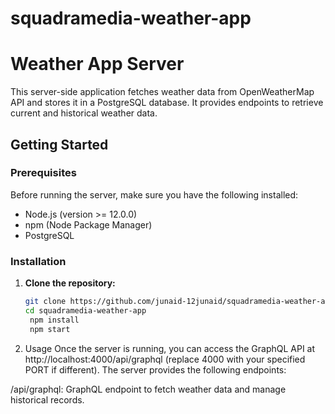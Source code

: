 # squadramedia-weather-app

# Weather App Server

This server-side application fetches weather data from OpenWeatherMap API and stores it in a PostgreSQL database. It provides endpoints to retrieve current and historical weather data.

## Getting Started

### Prerequisites

Before running the server, make sure you have the following installed:

- Node.js (version >= 12.0.0)
- npm (Node Package Manager)
- PostgreSQL

### Installation

1. **Clone the repository:**

   ```bash
   git clone https://github.com/junaid-12junaid/squadramedia-weather-app.git
   cd squadramedia-weather-app
    npm install
    npm start
2. Usage
Once the server is running, you can access the GraphQL API at http://localhost:4000/api/graphql (replace 4000 with your specified PORT if different). The server provides the following endpoints:

/api/graphql: GraphQL endpoint to fetch weather data and manage historical records.



